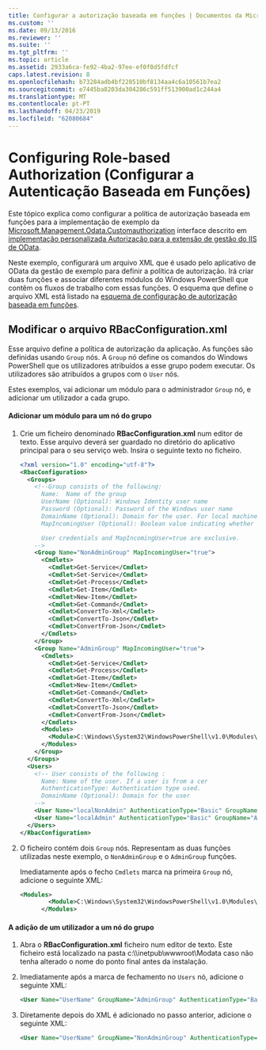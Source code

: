 ```yaml
---
title: Configurar a autorização baseada em funções | Documentos da Microsoft
ms.custom: ''
ms.date: 09/13/2016
ms.reviewer: ''
ms.suite: ''
ms.tgt_pltfrm: ''
ms.topic: article
ms.assetid: 2933a6ca-fe92-4ba2-97ee-ef0f0d5fdfcf
caps.latest.revision: 8
ms.openlocfilehash: b73284adb4bf228510bf8134aa4c6a10561b7ea2
ms.sourcegitcommit: e7445ba8203da304286c591ff513900ad1c244a4
ms.translationtype: MT
ms.contentlocale: pt-PT
ms.lasthandoff: 04/23/2019
ms.locfileid: "62080684"
---
```

# <a name="configuring-role-based-authorization"></a>Configuring Role-based Authorization (Configurar a Autenticação Baseada em Funções)

Este tópico explica como configurar a política de autorização baseada em funções para a implementação de exemplo da [Microsoft.Management.Odata.Customauthorization](/dotnet/api/Microsoft.Management.Odata.CustomAuthorization) interface descrito em [implementação personalizada Autorização para a extensão de gestão do IIS de OData](./implementing-custom-authorization-for-a-management-odata-web-service.md).

Neste exemplo, configurará um arquivo XML que é usado pelo aplicativo de OData da gestão de exemplo para definir a política de autorização. Irá criar duas funções e associar diferentes módulos do Windows PowerShell que contêm os fluxos de trabalho com essas funções. O esquema que define o arquivo XML está listado na [esquema de configuração de autorização baseada em funções](./role-based-authorization-configuration-schema.md).

## <a name="modifying-the-rbacconfigurationxml-file"></a>Modificar o arquivo RBacConfiguration.xml

Esse arquivo define a política de autorização da aplicação. As funções são definidas usando `Group` nós. A `Group` nó define os comandos do Windows PowerShell que os utilizadores atribuídos a esse grupo podem executar. Os utilizadores são atribuídos a grupos com o `User` nós.

Estes exemplos, vai adicionar um módulo para o administrador `Group` nó, e adicionar um utilizador a cada grupo.

#### <a name="adding-a-module-to-a-group-node"></a>Adicionar um módulo para um nó do grupo

1. Crie um ficheiro denominado **RBacConfiguration.xml** num editor de texto. Esse arquivo deverá ser guardado no diretório do aplicativo principal para o seu serviço web. Insira o seguinte texto no ficheiro.

   ```xml
   <?xml version="1.0" encoding="utf-8"?>
   <RbacConfiguration>
     <Groups>
       <!--Group consists of the following:
         Name:  Name of the group
         UserName (Optional): Windows Identity user name
         Password (Optional): Password of the Windows user name
         DomainName (Optional): Domain for the user. For local machine account either do not include them or give the machine name. Do not give empty string
         MapIncomingUser (Optional): Boolean value indicating whether to execute cmdlet in the context of network client.

         User credentials and MapIncomingUser=true are exclusive.
       -->
       <Group Name="NonAdminGroup" MapIncomingUser="true">
         <Cmdlets>
           <Cmdlet>Get-Service</Cmdlet>
           <Cmdlet>Set-Service</Cmdlet>
           <Cmdlet>Get-Process</Cmdlet>
           <Cmdlet>Get-Item</Cmdlet>
           <Cmdlet>New-Item</Cmdlet>
           <Cmdlet>Get-Command</Cmdlet>
           <Cmdlet>ConvertTo-Xml</Cmdlet>
           <Cmdlet>ConvertTo-Json</Cmdlet>
           <Cmdlet>ConvertFrom-Json</Cmdlet>
         </Cmdlets>
       </Group>
       <Group Name="AdminGroup" MapIncomingUser="true">
         <Cmdlets>
           <Cmdlet>Get-Service</Cmdlet>
           <Cmdlet>Get-Process</Cmdlet>
           <Cmdlet>Get-Item</Cmdlet>
           <Cmdlet>New-Item</Cmdlet>
           <Cmdlet>Get-Command</Cmdlet>
           <Cmdlet>ConvertTo-Xml</Cmdlet>
           <Cmdlet>ConvertTo-Json</Cmdlet>
           <Cmdlet>ConvertFrom-Json</Cmdlet>
         </Cmdlets>
         <Modules>
           <Module>C:\Windows\System32\WindowsPowerShell\v1.0\Modules\ServerManager\ServerManager.psd1</Module>
         </Modules>
       </Group>
     </Groups>
     <Users>
       <!-- User consists of the following :
         Name: Name of the user. If a user is from a cer
         AuthenticationType: Authentication type used.
         DomainName (Optional): Domain for the user
       -->
       <User Name="localNonAdmin" AuthenticationType="Basic" GroupName="NonAdminGroup" />
       <User Name="localAdmin" AuthenticationType="Basic" GroupName="AdminGroup" />
     </Users>
   </RbacConfiguration>
   ```

2. O ficheiro contém dois `Group` nós. Representam as duas funções utilizadas neste exemplo, o `NonAdminGroup` e o `AdminGroup` funções.

   Imediatamente após o fecho `Cmdlets` marca na primeira `Group` nó, adicione o seguinte XML:

   ```xml
   <Modules>
           <Module>C:\Windows\System32\WindowsPowerShell\v1.0\Modules\ServerManager\ServerManager.psd1</Module>
         </Modules>
   ```

#### <a name="adding-a-user-to-a-group-node"></a>A adição de um utilizador a um nó do grupo

1. Abra o **RBacConfiguration.xml** ficheiro num editor de texto. Este ficheiro está localizado na pasta c:\\\inetpub\wwwroot\Modata caso não tenha alterado o nome do ponto final antes da instalação.

2. Imediatamente após a marca de fechamento no `Users` nó, adicione o seguinte XML:

   ```xml
   <User Name="UserName" GroupName="AdminGroup" AuthenticationType="Basic" DomainName="DomainName"/>
   ```

3. Diretamente depois do XML é adicionado no passo anterior, adicione o seguinte XML:

   ```xml
   <User Name="UserName" GroupName="NonAdminGroup" AuthenticationType="Basic" DomainName="DomainName"/>
   ```